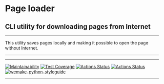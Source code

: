 # Page loader #

## CLI utility for downloading pages from Internet ##

***
This utility saves pages locally and making it possible to open the page without Internet.
***

***
[![Maintainability](https://api.codeclimate.com/v1/badges/6f3d48e896287ae9a113/maintainability)](https://codeclimate.com/github/StrakhovRoman/python-project-lvl3/maintainability)
[![Test Coverage](https://api.codeclimate.com/v1/badges/6f3d48e896287ae9a113/test_coverage)](https://codeclimate.com/github/StrakhovRoman/python-project-lvl3/test_coverage)
[![Actions Status](https://github.com/StrakhovRoman/python-project-lvl2/workflows/PythonCI/badge.svg)](https://github.com/StrakhovRoman/python-project-lvl2/actions)
[![Actions Status](https://github.com/StrakhovRoman/python-project-lvl3/workflows/hexlet-check/badge.svg)](https://github.com/StrakhovRoman/python-project-lvl3/actions)
[![wemake-python-styleguide](https://img.shields.io/badge/style-wemake-000000.svg)](https://github.com/wemake-services/wemake-python-styleguide)  
***
